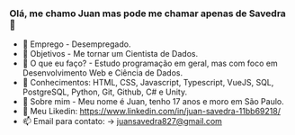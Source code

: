 ### Olá, me chamo Juan mas pode me chamar apenas de Savedra 👋

- 🔭 Emprego - Desempregado.
- 🥇 Objetivos - Me tornar um Cientista de Dados.
- 🌱 O que eu faço? - Estudo programação em geral, mas com foco em Desenvolvimento Web e Ciência de Dados.
- 📖 Conhecimentos: HTML, CSS, Javascript, Typescript, VueJS, SQL, PostgreSQL, Python, Git, Github, C# e Unity.
- 💬 Sobre mim - Meu nome é Juan, tenho 17 anos e moro em São Paulo.
- 🔗 Meu Likedin: https://www.linkedin.com/in/juan-savedra-11bb69218/
- 📫 Email para contato: -> juansavedra827@gmail.com
